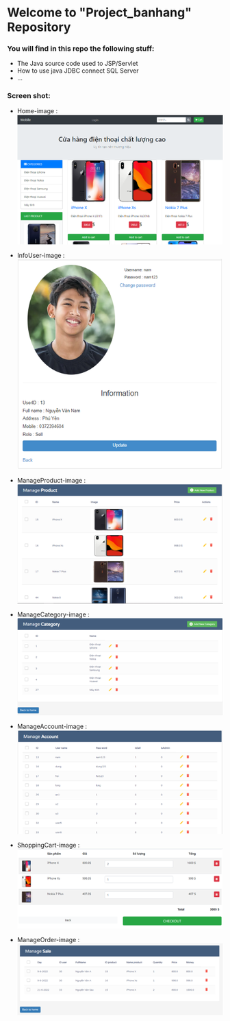 # Welcome to "Project_banhang" Repository

### You will find in this repo the following stuff:
* The Java source code used to JSP/Servlet
* How to use java JDBC connect SQL Server 
* ...

### Screen shot:
- Home-image :
![home-image](https://github.com/nguoilangchai/Project_banhang/blob/main/images/Home.PNG)
<space><space>

- InfoUser-image :
<space><space>
![InfoUser-image](https://github.com/nguoilangchai/Project_banhang/blob/main/images/InfoUser.PNG)
<space><space>

- ManageProduct-image :
<space><space>
![ManageProduct-image](https://github.com/nguoilangchai/Project_banhang/blob/main/images/ManageProduct.PNG)
<space><space>

- ManageCategory-image :
<space><space>
![ManageCategory-image](https://github.com/nguoilangchai/Project_banhang/blob/main/images/ManageCategory.PNG)
<space><space>

- ManageAccount-image :
<space><space>
![ManageAccount-image](https://github.com/nguoilangchai/Project_banhang/blob/main/images/ManageAccount.PNG)
<space><space>

- ShoppingCart-image :
<space><space>
![ShoppingCart-image](https://github.com/nguoilangchai/Project_banhang/blob/main/images/ShoppingCart.PNG)
<space><space>

- ManageOrder-image :
<space><space>
![ManageOrder-image](https://github.com/nguoilangchai/Project_banhang/blob/main/images/ManageOrder.PNG)
<space><space>
